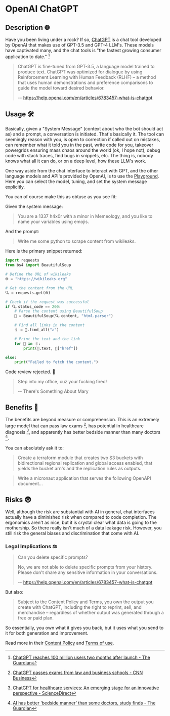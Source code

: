 # OpenAI ChatGPT

## Description 🌐

Have you been living under a rock? If so, [ChatGPT](https://chat.openai.com/) is a chat tool developed by OpenAI that makes use of GPT-3.5 and GPT-4 LLM's. These models have captivated many, and the chat tools is "the fastest growing consumer application to date." [^1]

> ChatGPT is fine-tuned from GPT-3.5, a language model trained to produce text. ChatGPT was optimized for dialogue by using Reinforcement Learning with Human Feedback (RLHF) – a method that uses human demonstrations and preference comparisons to guide the model toward desired behavior.
>
> -- https://help.openai.com/en/articles/6783457-what-is-chatgpt

## Usage 🛠️

Basically, given a "System Message" (context about who the bot should act as) and a prompt, a conversation is initiated. That's basically it. The tool can seemingly reason with you, is open to correction if called out on mistakes, can remember what it told you in the past, write code for you, takeover powergrids ensuring mass chaos around the world (ok, I hope not), debug code with stack traces, find bugs in snippets, etc. The thing is, nobody knows what all it can do, or on a deep level, how these LLM's work.

One way aside from the chat interface to interact with GPT, and the other language models and API's provided by OpenAI, is to use the [Playground](https://platform.openai.com/playground). Here you can select the model, tuning, and set the system message explicitly.

You can of course make this as obtuse as you see fit:

Given the system message:

> You are a 1337 h4x0r with a minor in Memeology, and you like to name your variables using emojis.

And the prompt:

> Write me some python to scrape content from wikileaks.

Here is the primary snippet returned:

```python
import requests
from bs4 import BeautifulSoup

# Define the URL of wikileaks
🌐 = "https://wikileaks.org"

# Get the content from the URL
🔍 = requests.get(🌐)

# Check if the request was successful
if 🔍.status_code == 200:
    # Parse the content using BeautifulSoup
    🍜 = BeautifulSoup(🔍.content, "html.parser")

    # Find all links in the content
    🖇️ = 🍜.find_all("a")

    # Print the text and the link
    for 🔗 in 🖇️:
        print(🔗.text, 🔗["href"])

else:
    print("Failed to fetch the content.")
```

Code review rejected. 🙅

> Step into my office, cuz your fucking fired!
>
> -- There's Something About Mary

## Benefits 🌟

The benefits are beyond measure or comprehension. This is an extremely large model that can pass law exams [^2], has potential in healthcare diagnosis [^3], and apparently has better bedside manner than many doctors [^4].

You can absolutely ask it to:

> Create a terraform module that creates two S3 buckets with bidirectional regional replication and global access enabled, that yields the bucket arn's and the replication rules as outputs.

> Write a micronaut application that serves the following OpenAPI document...

## Risks 😨

Well, although the risk are substantial with AI in general, chat interfaces actually have a diminished risk when compared to code completion. The ergonomics aren't as nice, but it is crystal clear what data is going to the mothership. So there really isn't much of a data leakage risk. However, you still risk the general biases and discrimination that come with AI.

### Legal Implications ⚖️

> Can you delete specific prompts?
>
> No, we are not able to delete specific prompts from your history. Please don't share any sensitive information in your conversations.
>
> -- https://help.openai.com/en/articles/6783457-what-is-chatgpt

But also:

> Subject to the Content Policy and Terms, you own the output you create with ChatGPT, including the right to reprint, sell, and merchandise – regardless of whether output was generated through a free or paid plan.

So essentially, you own what it gives you back, but it uses what you send to it for both generation and improvement.

Read more in their [Content Policy](https://labs.openai.com/policies/content-policy) and [Terms of use](https://openai.com/policies/terms-of-use).

[^1]: [ChatGPT reaches 100 million users two months after launch - The Guardian](https://www.theguardian.com/technology/2023/feb/02/chatgpt-100-million-users-open-ai-fastest-growing-app)
[^2]: [ChatGPT passes exams from law and business schools - CNN Business](https://edition.cnn.com/2023/01/26/tech/chatgpt-passes-exams/index.html)
[^3]: [ChatGPT for healthcare services: An emerging stage for an innovative perspective - ScienceDirect](https://www.sciencedirect.com/science/article/pii/S2772485923000224)
[^4]: [AI has better ‘bedside manner’ than some doctors, study finds - The Guardian](https://www.theguardian.com/technology/2023/apr/28/ai-has-better-bedside-manner-than-some-doctors-study-finds)
